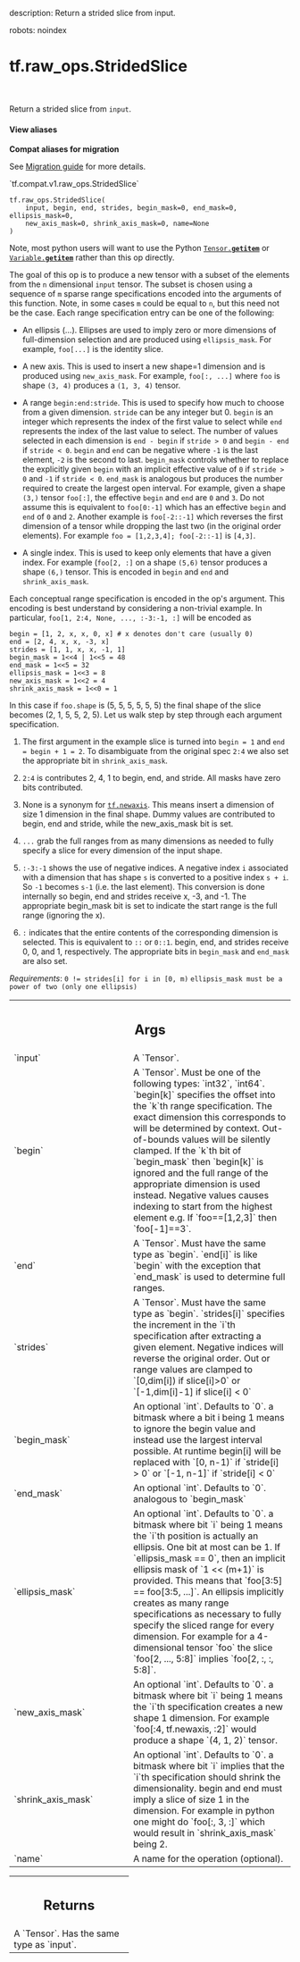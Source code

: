 description: Return a strided slice from input.

robots: noindex

# tf.raw_ops.StridedSlice

<!-- Insert buttons and diff -->

<table class="tfo-notebook-buttons tfo-api nocontent" align="left">

</table>



Return a strided slice from `input`.

<section class="expandable">
  <h4 class="showalways">View aliases</h4>
  <p>
<b>Compat aliases for migration</b>
<p>See
<a href="https://www.tensorflow.org/guide/migrate">Migration guide</a> for
more details.</p>
<p>`tf.compat.v1.raw_ops.StridedSlice`</p>
</p>
</section>

<pre class="devsite-click-to-copy prettyprint lang-py tfo-signature-link">
<code>tf.raw_ops.StridedSlice(
    input, begin, end, strides, begin_mask=0, end_mask=0, ellipsis_mask=0,
    new_axis_mask=0, shrink_axis_mask=0, name=None
)
</code></pre>



<!-- Placeholder for "Used in" -->

Note, most python users will want to use the Python <a href="../../tf/Tensor.md#__getitem__"><code>Tensor.__getitem__</code></a>
or <a href="../../tf/Variable.md#__getitem__"><code>Variable.__getitem__</code></a> rather than this op directly.

The goal of this op is to produce a new tensor with a subset of
the elements from the `n` dimensional `input` tensor. The subset is chosen using
a sequence of `m` sparse range specifications encoded into the arguments
of this function. Note, in some cases
`m` could be equal to `n`, but this need not be the case. Each
range specification entry can be one of the following:

- An ellipsis (...). Ellipses are used to imply zero or more
  dimensions of full-dimension selection and are produced using
  `ellipsis_mask`. For example, `foo[...]` is the identity slice.

- A new axis. This is used to insert a new shape=1 dimension and is
  produced using `new_axis_mask`. For example, `foo[:, ...]` where
  `foo` is shape `(3, 4)` produces a `(1, 3, 4)` tensor.


- A range `begin:end:stride`. This is used to specify how much to choose from
  a given dimension. `stride` can be any integer but 0.  `begin` is an integer
  which represents the index of the first value to select while `end` represents
  the index of the last value to select. The number of values selected in each
  dimension is `end - begin` if `stride > 0` and `begin - end` if `stride < 0`.
  `begin` and `end` can be negative where `-1` is the last element, `-2` is
  the second to last. `begin_mask` controls whether to replace the explicitly
  given `begin` with an implicit effective value of `0` if `stride > 0` and
  `-1` if `stride < 0`. `end_mask` is analogous but produces the number
  required to create the largest open interval. For example, given a shape
  `(3,)` tensor `foo[:]`, the effective `begin` and `end` are `0` and `3`. Do
  not assume this is equivalent to `foo[0:-1]` which has an effective `begin`
  and `end` of `0` and `2`. Another example is `foo[-2::-1]` which reverses the
  first dimension of a tensor while dropping the last two (in the original
  order elements). For example `foo = [1,2,3,4]; foo[-2::-1]` is `[4,3]`.

- A single index. This is used to keep only elements that have a given
  index. For example (`foo[2, :]` on a shape `(5,6)` tensor produces a
  shape `(6,)` tensor. This is encoded in `begin` and `end` and
  `shrink_axis_mask`.

Each conceptual range specification is encoded in the op's argument. This
encoding is best understand by considering a non-trivial example. In
particular,
`foo[1, 2:4, None, ..., :-3:-1, :]` will be encoded as

```
begin = [1, 2, x, x, 0, x] # x denotes don't care (usually 0)
end = [2, 4, x, x, -3, x]
strides = [1, 1, x, x, -1, 1]
begin_mask = 1<<4 | 1<<5 = 48
end_mask = 1<<5 = 32
ellipsis_mask = 1<<3 = 8
new_axis_mask = 1<<2 = 4
shrink_axis_mask = 1<<0 = 1
```

In this case if `foo.shape` is (5, 5, 5, 5, 5, 5) the final shape of
the slice becomes (2, 1, 5, 5, 2, 5).
Let us walk step by step through each argument specification.

1.  The first argument in the example slice is turned into `begin = 1` and
`end = begin + 1 = 2`. To disambiguate from the original spec `2:4` we
also set the appropriate bit in `shrink_axis_mask`.

2. `2:4` is contributes 2, 4, 1 to begin, end, and stride. All masks have
zero bits contributed.

3. None is a synonym for <a href="../../tf.md#newaxis"><code>tf.newaxis</code></a>. This means insert a dimension of size 1
dimension in the final shape. Dummy values are contributed to begin,
end and stride, while the new_axis_mask bit is set.

4. `...` grab the full ranges from as many dimensions as needed to
fully specify a slice for every dimension of the input shape.

5. `:-3:-1` shows the use of negative indices. A negative index `i` associated
with a dimension that has shape `s` is converted to a positive index
`s + i`. So `-1` becomes `s-1` (i.e. the last element). This conversion
is done internally so begin, end and strides receive x, -3, and -1.
The appropriate begin_mask bit is set to indicate the start range is the
full range (ignoring the x).

6. `:` indicates that the entire contents of the corresponding dimension
is selected. This is equivalent to `::` or `0::1`. begin, end, and strides
receive 0, 0, and 1, respectively. The appropriate bits in `begin_mask` and
`end_mask` are also set.

*Requirements*:
  `0 != strides[i] for i in [0, m)`
  `ellipsis_mask must be a power of two (only one ellipsis)`

<!-- Tabular view -->
 <table class="responsive fixed orange">
<colgroup><col width="214px"><col></colgroup>
<tr><th colspan="2"><h2 class="add-link">Args</h2></th></tr>

<tr>
<td>
`input`
</td>
<td>
A `Tensor`.
</td>
</tr><tr>
<td>
`begin`
</td>
<td>
A `Tensor`. Must be one of the following types: `int32`, `int64`.
`begin[k]` specifies the offset into the `k`th range specification.
The exact dimension this corresponds to will be determined by context.
Out-of-bounds values will be silently clamped. If the `k`th bit of
`begin_mask` then `begin[k]` is ignored and the full range of the
appropriate dimension is used instead. Negative values causes indexing
to start from the highest element e.g. If `foo==[1,2,3]` then `foo[-1]==3`.
</td>
</tr><tr>
<td>
`end`
</td>
<td>
A `Tensor`. Must have the same type as `begin`.
`end[i]` is like `begin` with the exception that `end_mask` is
used to determine full ranges.
</td>
</tr><tr>
<td>
`strides`
</td>
<td>
A `Tensor`. Must have the same type as `begin`.
`strides[i]` specifies the increment in the `i`th specification
after extracting a given element. Negative indices will reverse
the original order. Out or range values are
clamped to `[0,dim[i]) if slice[i]>0` or `[-1,dim[i]-1] if slice[i] < 0`
</td>
</tr><tr>
<td>
`begin_mask`
</td>
<td>
An optional `int`. Defaults to `0`.
a bitmask where a bit i being 1 means to ignore the begin
value and instead use the largest interval possible. At runtime
begin[i] will be replaced with `[0, n-1)` if `stride[i] > 0` or
`[-1, n-1]` if `stride[i] < 0`
</td>
</tr><tr>
<td>
`end_mask`
</td>
<td>
An optional `int`. Defaults to `0`. analogous to `begin_mask`
</td>
</tr><tr>
<td>
`ellipsis_mask`
</td>
<td>
An optional `int`. Defaults to `0`.
a bitmask where bit `i` being 1 means the `i`th
position is actually an ellipsis. One bit at most can be 1.
If `ellipsis_mask == 0`, then an implicit ellipsis mask of `1 << (m+1)`
is provided. This means that `foo[3:5] == foo[3:5, ...]`. An ellipsis
implicitly creates as many range specifications as necessary to fully
specify the sliced range for every dimension. For example for a 4-dimensional
tensor `foo` the slice `foo[2, ..., 5:8]` implies `foo[2, :, :, 5:8]`.
</td>
</tr><tr>
<td>
`new_axis_mask`
</td>
<td>
An optional `int`. Defaults to `0`.
a bitmask where bit `i` being 1 means the `i`th
specification creates a new shape 1 dimension. For example
`foo[:4, tf.newaxis, :2]` would produce a shape `(4, 1, 2)` tensor.
</td>
</tr><tr>
<td>
`shrink_axis_mask`
</td>
<td>
An optional `int`. Defaults to `0`.
a bitmask where bit `i` implies that the `i`th
specification should shrink the dimensionality. begin and end
must imply a slice of size 1 in the dimension. For example in
python one might do `foo[:, 3, :]` which would result in
`shrink_axis_mask` being 2.
</td>
</tr><tr>
<td>
`name`
</td>
<td>
A name for the operation (optional).
</td>
</tr>
</table>



<!-- Tabular view -->
 <table class="responsive fixed orange">
<colgroup><col width="214px"><col></colgroup>
<tr><th colspan="2"><h2 class="add-link">Returns</h2></th></tr>
<tr class="alt">
<td colspan="2">
A `Tensor`. Has the same type as `input`.
</td>
</tr>

</table>

